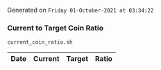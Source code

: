 Generated on `Friday 01-October-2021 at 03:34:22`

### Current to Target Coin Ratio
`current_coin_ratio.sh`

Date|Current|Target|Ratio
---|---|---|---
